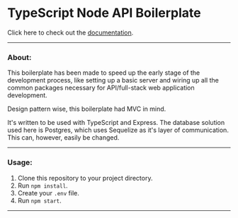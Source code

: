 # TypeScript Node API Boilerplate

Click here to check out the [documentation](https://github.com/denis-onder/ts-node-api-boilerplate/blob/master/DOCS.md).

---

### About:

This boilerplate has been made to speed up the early stage of the development process, like setting up a basic server and wiring up all the common packages necessary for API/full-stack web application development.

Design pattern wise, this boilerplate had MVC in mind.

It's written to be used with TypeScript and Express. The database solution used here is Postgres, which uses Sequelize as it's layer of communication. This can, however, easily be changed.

---

### Usage:

1. Clone this repository to your project directory.
2. Run `npm install`.
3. Create your `.env` file.
4. Run `npm start`.

---